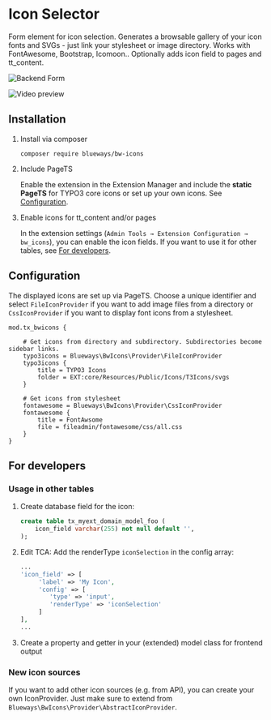 # Icon Selector

Form element for icon selection. Generates a browsable gallery of your icon fonts and SVGs - just link your stylesheet or image directory. Works with FontAwesome, Bootstrap, Icomoon.. Optionally adds icon field to pages and tt_content.

![Backend Form](https://bytebucket.org/blueways/bw_icons/raw/master/Documentation/Images/backend1.jpg)

![Video preview](https://bytebucket.org/blueways/bw_icons/raw/master/Documentation/Images/preview.gif)

## Installation

1. Install via composer
   ``` {.bash}
   composer require blueways/bw-icons
   ```

2. Include PageTS 
   
   Enable the extension in the Extension Manager and include the **static PageTS** for TYPO3 core icons or set up your own icons. See [Configuration](#markdown-header-configuration).

3. Enable icons for tt_content and/or pages 
   
   In the extension settings (`Admin Tools → Extension Configuration → bw_icons`), you can enable the icon fields. If
   you want to use it for other tables, see [For developers](##markdown-header-for-developers).

## Configuration

The displayed icons are set up via PageTS. Choose a unique identifier and select `FileIconProvider` if you want to add
image files from a directory or `CssIconProvider` if you want to display font icons from a stylesheet.

```
mod.tx_bwicons {

    # Get icons from directory and subdirectory. Subdirectories become sidebar links.
    typo3icons = Blueways\BwIcons\Provider\FileIconProvider
    typo3icons {
        title = TYPO3 Icons
        folder = EXT:core/Resources/Public/Icons/T3Icons/svgs
    }

    # Get icons from stylesheet
    fontawesome = Blueways\BwIcons\Provider\CssIconProvider
    fontawesome {
        title = FontAwsome
        file = fileadmin/fontawesome/css/all.css
    }
}
```

## For developers

### Usage in other tables

1. Create database field for the icon:
   ```sql
   create table tx_myext_domain_model_foo (
       icon_field varchar(255) not null default '',
   );
   ```

2. Edit TCA: Add the renderType `iconSelection` in the config array:
   ```php
   ...
   'icon_field' => [
        'label' => 'My Icon',
        'config' => [
           'type' => 'input',
           'renderType' => 'iconSelection'
        ]
   ],
   ...
   ```

3. Create a property and getter in your (extended) model class for frontend output

### New icon sources

If you want to add other icon sources (e.g. from API), you can create your own IconProvider. Just make sure to extend from `Blueways\BwIcons\Provider\AbstractIconProvider`.
